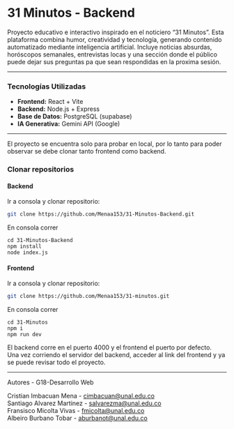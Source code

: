 # 31 Minutos - Backend

Proyecto educativo e interactivo inspirado en el noticiero “31 Minutos”. Esta plataforma combina humor, creatividad y tecnología, generando contenido automatizado mediante inteligencia artificial. Incluye noticias absurdas, horóscopos semanales, entrevistas locas y una sección donde el público puede dejar sus preguntas pa que sean respondidas en la proxima sesión.

---

### Tecnologías Utilizadas

- **Frontend:** React + Vite
- **Backend:** Node.js + Express
- **Base de Datos:** PostgreSQL (supabase)
- **IA Generativa:** Gemini API (Google)

---

El proyecto se encuentra solo para probar en local, por lo tanto para poder observar se debe clonar tanto frontend como backend.

### Clonar repositorios

#### Backend

Ir a consola y clonar repositorio:

```bash
git clone https://github.com/Menaa153/31-Minutos-Backend.git
```

En consola correr  
```
cd 31-Minutos-Backend
npm install
node index.js
```


#### Frontend

Ir a consola y clonar repositorio:

```bash
git clone https://github.com/Menaa153/31-minutos.git
```

En consola correr  
```
cd 31-Minutos
npm i
npm run dev
```


El backend corre en el puerto 4000 y el frontend el puerto por defecto.  
Una vez corriendo el servidor del backend, acceder al link del frontend y ya se puede revisar todo el proyecto.

---
Autores - G18-Desarrollo Web

Cristian Imbacuan Mena - cimbacuan@unal.edu.co  
Santiago Alvarez Martinez - salvarezma@unal.edu.co  
Fransisco Micolta Vivas - fmicolta@unal.edu.co  
Albeiro Burbano Tobar - aburbanot@unal.edu.co